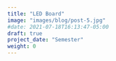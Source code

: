 ```yaml
---
title: "LED Board"
image: "images/blog/post-5.jpg"
#date: 2021-07-18T16:13:47-05:00
draft: true
project_date: "Semester"
weight: 0
---
```


